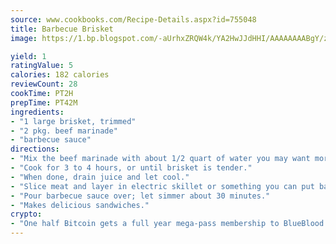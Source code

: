 ```yaml
---
source: www.cookbooks.com/Recipe-Details.aspx?id=755048
title: Barbecue Brisket
image: https://1.bp.blogspot.com/-aUrhxZRQW4k/YA2HwJJdHHI/AAAAAAAABgY/z2R8OXCxqDoBQtRn-q-fHG8g9_G4G1HBwCLcBGAsYHQ/s320/13.png

yield: 1
ratingValue: 5
calories: 182 calories
reviewCount: 28
cookTime: PT2H
prepTime: PT42M
ingredients:
- "1 large brisket, trimmed"
- "2 pkg. beef marinade"
- "barbecue sauce"
directions:
- "Mix the beef marinade with about 1/2 quart of water you may want more and pour over brisket."
- "Cook for 3 to 4 hours, or until brisket is tender."
- "When done, drain juice and let cool."
- "Slice meat and layer in electric skillet or something you can put back in oven, if you prefer."
- "Pour barbecue sauce over; let simmer about 30 minutes."
- "Makes delicious sandwiches."
crypto:
- "One half Bitcoin gets a full year mega-pass membership to BlueBlood."
---
```

